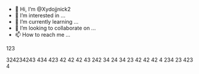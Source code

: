- 👋 Hi, I’m @Xydojjnick2
- 👀 I’m interested in ...
- 🌱 I’m currently learning ...
- 💞️ I’m looking to collaborate on ...
- 📫 How to reach me ...

<!---
Xydojjnick2/Xydojjnick2 is a ✨ special ✨ repository because its `README.md` (this file) appears on your GitHub profile.
You can click the Preview link to take a look at your changes.
---> 123
324234243
434
423
42
42
42
43
242
34
24
34
23
42
42
42
4
234
23
423
4
